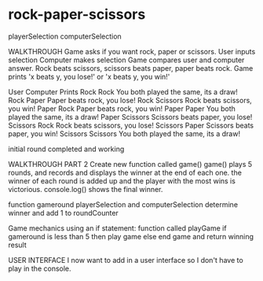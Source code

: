# rock-paper-scissors

playerSelection
computerSelection

WALKTHROUGH
Game asks if you want rock, paper or scissors.
User inputs selection
Computer makes selection
Game compares user and computer answer.
Rock beats scissors, scissors beats paper, paper beats rock.
Game prints 'x beats y, you lose!' or 'x beats y, you win!'



User        Computer    Prints
Rock        Rock        You both played the same, its a draw!
Rock        Paper       Paper beats rock, you lose!
Rock        Scissors    Rock beats scissors, you win!
Paper       Rock        Paper beats rock, you win!
Paper       Paper       You both played the same, its a draw!
Paper       Scissors    Scissors beats paper, you lose!
Scissors    Rock        Rock beats scissors, you lose!
Scissors    Paper       Scissors beats paper, you win!
Scissors    Scissors    You both played the same, its a draw!


initial round completed and working

WALKTHROUGH PART 2
Create new function called game()
game() plays 5 rounds, and records and displays the winner at the end of each one.
the winner of each round is added up and the player with the most wins is victorious.
console.log() shows the final winner.

function gameround
playerSelection and computerSelection
determine winner and add 1 to roundCounter

Game mechanics using an if statement:
function called playGame
if gameround is less than 5 then play game
else end game and return winning result


USER INTERFACE
I now want to add in a user interface so I don't have to play in the console.